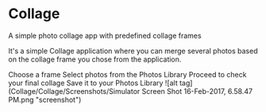 # Collage
A simple photo collage app with predefined collage frames

It's a simple Collage application where you can merge several photos based on the collage frame you chose from the application.

Choose a frame
Select photos from the Photos Library
Proceed to check your final collage
Save it to your Photos Library
![alt tag](Collage/Collage/Screenshots/Simulator Screen Shot 16-Feb-2017, 6.58.47 PM.png "screenshot")
